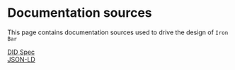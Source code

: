 # Documentation sources
This page contains documentation sources used to drive the design of `Iron Bar`


[DID Spec](https://www.w3.org/TR/did-core/)  
[JSON-LD](https://json-ld.org/)  

